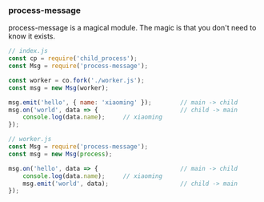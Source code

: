 
### process-message

process-message is a magical module. The magic is that you don't need to know it exists.

```js
// index.js
const cp = require('child_process');
const Msg = require('process-message');

const worker = co.fork('./worker.js');
const msg = new Msg(worker);

msg.emit('hello', { name: 'xiaoming' });        // main -> child
msg.on('world', data => {                       // child -> main
    console.log(data.name);     // xiaoming
});
```

```js
// worker.js
const Msg = require('process-message');
const msg = new Msg(process);

msg.on('hello', data => {                       // main -> child
    console.log(data.name);     // xiaoming
    msg.emit('world', data);                    // child -> main
});
```


